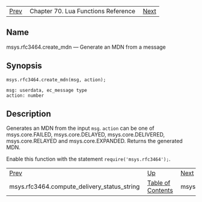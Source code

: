 |     |     |     |
| --- | --- | --- |
| [Prev](lua.ref.msys.rfc3464.compute_delivery_status_string)  | Chapter 70. Lua Functions Reference |  [Next](lua.ref.msys.rfc3464.extract_delivery_status) |

<a name="lua.ref.msys.rfc3464.create_mdn"></a>
## Name

msys.rfc3464.create_mdn — Generate an MDN from a message

<a name="idp18393648"></a>
## Synopsis

`msys.rfc3464.create_mdn(msg, action);`

```
msg: userdata, ec_message type
action: number
```
<a name="idp18396656"></a>
## Description

Generates an MDN from the input `msg`. `action` can be one of msys.core.FAILED, msys.core.DELAYED, msys.core.DELIVERED, msys.core.RELAYED and msys.core.EXPANDED. Returns the generated MDN.

Enable this function with the statement `require('msys.rfc3464');`.

|     |     |     |
| --- | --- | --- |
| [Prev](lua.ref.msys.rfc3464.compute_delivery_status_string)  | [Up](lua.function.details) |  [Next](lua.ref.msys.rfc3464.extract_delivery_status) |
| msys.rfc3464.compute_delivery_status_string  | [Table of Contents](index) |  msys.rfc3464.extract_delivery_status |

